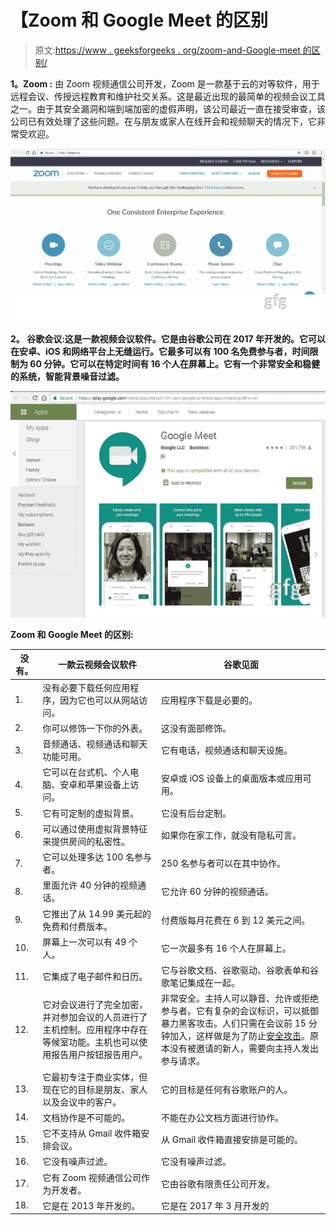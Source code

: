 # 【Zoom 和 Google Meet 的区别

> 原文:[https://www . geeksforgeeks . org/zoom-and-Google-meet 的区别/](https://www.geeksforgeeks.org/difference-between-zoom-and-google-meet/)

**1。Zoom :**
由 Zoom 视频通信公司开发，Zoom 是一款基于云的对等软件，用于远程会议、传授远程教育和维护社交关系。这是最近出现的最简单的视频会议工具之一。由于其安全漏洞和端到端加密的虚假声明，该公司最近一直在接受审查，该公司已有效处理了这些问题。在与朋友或家人在线开会和视频聊天的情况下，它非常受欢迎。

![](img/67239e15e57dc43df90aec89c9a70b41.png)

**2。
谷歌会议:这是一款视频会议软件。它是由谷歌公司在 2017 年开发的。它可以在安卓、iOS 和网络平台上无缝运行。它最多可以有 100 名免费参与者，时间限制为 60 分钟。它可以在特定时间有 16 个人在屏幕上。它有一个非常安全和稳健的系统，智能背景噪音过滤。**

![](img/ba4c64e6bf3c787ac353b9c7f0897614.png)

**Zoom 和 Google Meet 的区别:**

<center>

| 没有。 | 一款云视频会议软件 | 谷歌见面 |
| --- | --- | --- |
| 1. | 没有必要下载任何应用程序，因为它也可以从网站访问。 | 应用程序下载是必要的。 |
| 2. | 你可以修饰一下你的外表。 | 这没有面部修饰。 |
| 3. | 音频通话、视频通话和聊天功能可用。 | 它有电话，视频通话和聊天设施。 |
| 4. | 它可以在台式机、个人电脑、安卓和苹果设备上访问。 | 安卓或 iOS 设备上的桌面版本或应用可用。 |
| 5. | 它有可定制的虚拟背景。 | 它没有后台定制。 |
| 6. | 可以通过使用虚拟背景特征来提供房间的私密性。 | 如果你在家工作，就没有隐私可言。 |
| 7. | 它可以处理多达 100 名参与者。 | 250 名参与者可以在其中协作。 |
| 8. | 里面允许 40 分钟的视频通话。 | 它允许 60 分钟的视频通话。 |
| 9. | 它推出了从 14.99 美元起的免费和付费版本。 | 付费版每月花费在 6 到 12 美元之间。 |
| 10. | 屏幕上一次可以有 49 个人。 | 它一次最多有 16 个人在屏幕上。 |
| 11. | 它集成了电子邮件和日历。 | 它与谷歌文档、谷歌驱动、谷歌表单和谷歌笔记集成在一起。 |
| 12. | 它对会议进行了完全加密，并对参加会议的人员进行了主机控制。应用程序中存在等候室功能。主机也可以使用报告用户按钮报告用户。 | 非常安全。主持人可以静音、允许或拒绝参与者。它有复杂的会议标识，可以抵御暴力黑客攻击。人们只需在会议前 15 分钟加入，这样做是为了防止[安全攻击](https://www.geeksforgeeks.org/basic-network-attacks-in-computer-network/)。原本没有被邀请的新人，需要向主持人发出参与请求。 |
| 13. | 它最初专注于商业实体，但现在它的目标是朋友、家人以及会议中的客户。 | 它的目标是任何有谷歌账户的人。 |
| 14. | 文档协作是不可能的。 | 不能在办公文档方面进行协作。 |
| 15. | 它不支持从 Gmail 收件箱安排会议。 | 从 Gmail 收件箱直接安排是可能的。 |
| 16. | 它没有噪声过滤。 | 它没有噪声过滤。 |
| 17. | 它有 Zoom 视频通信公司作为开发者。 | 它由谷歌有限责任公司开发。 |
| 18. | 它是在 2013 年开发的。 | 它是在 2017 年 3 月开发的 |

</center>
